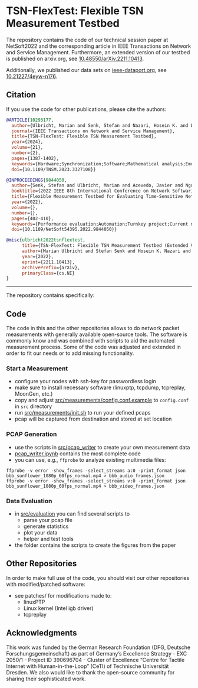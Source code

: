 # TSN-FlexTest: Flexible TSN Measurement Testbed

The repository contains the code of our technical session paper at NetSoft2022 and the corresponding article in IEEE Transactions on Network and Service Management.
Furthermore, an extended version of our testbed is published on arxiv.org, see [10.48550/arXiv.2211.10413](https://doi.org/10.48550/arXiv.2211.10413).

Additionally, we published our data sets on [ieee-dataport.org](ieee-dataport.org), see [10.21227/4eyw-n176](https://dx.doi.org/10.21227/4eyw-n176).

## Citation

If you use the code for other publications, please cite the authors:

```bibtex
@ARTICLE{10293177,
  author={Ulbricht, Marian and Senk, Stefan and Nazari, Hosein K. and Liu, How-Hang and Reisslein, Martin and Nguyen, Giang T. and Fitzek, Frank H. P.},
  journal={IEEE Transactions on Network and Service Management}, 
  title={TSN-FlexTest: Flexible TSN Measurement Testbed}, 
  year={2024},
  volume={21},
  number={2},
  pages={1387-1402},
  keywords={Hardware;Synchronization;Software;Mathematical analysis;Emulation;Standards;Protocols;Ethernet;industrial communication;Quality-of-Service;testbed;Time-Sensitive Networking},
  doi={10.1109/TNSM.2023.3327108}}
```

```bibtex
@INPROCEEDINGS{9844050,
  author={Senk, Stefan and Ulbricht, Marian and Acevedo, Javier and Nguyen, Giang T. and Seeling, Patrick and Fitzek, Frank H. P.},
  booktitle={2022 IEEE 8th International Conference on Network Softwarization (NetSoft)}, 
  title={Flexible Measurement Testbed for Evaluating Time-Sensitive Networking in Industrial Automation Applications}, 
  year={2022},
  volume={},
  number={},
  pages={402-410},
  keywords={Performance evaluation;Automation;Turnkey project;Current measurement;Hardware;Behavioral sciences;Software measurement;Time-sensitive Networking;Quality of Service;Measurement;IEEE Standards;Testbed},
  doi={10.1109/NetSoft54395.2022.9844050}}
```

```bibtex
@misc{ulbricht2022tsnflextest,
      title={TSN-FlexTest: Flexible TSN Measurement Testbed (Extended Version)}, 
      author={Marian Ulbricht and Stefan Senk and Hosein K. Nazari and How-Hang Liu and Martin Reisslein and Giang T. Nguyen and Frank H. P. Fitzek},
      year={2022},
      eprint={2211.10413},
      archivePrefix={arXiv},
      primaryClass={cs.NI}
}
```

---
The repository contains specifically:

## Code

The code in this and the other repositories allows to do network packet measurements with generally available open-source tools.
The software is commonly know and was combined with scripts to aid the automated measurement process.
Some of the code was adjusted and extended in order to fit our needs or to add missing functionality.

### Start a Measurement

* configure your nodes with ssh-key for passwordless login
* make sure to install necessary software (linuxptp, tcpdump, tcpreplay, MoonGen, etc.)
* copy and adjust [src/measurements/config.conf.example](src/measurements/config.conf.example) to `config.conf` in `src` directory
* run [src/measurements/init.sh](src/measurements/init.sh) to run your defined pcaps
* pcap will be captured from destination and stored at set location

### PCAP Generation

* use the scripts in [src/pcap_writer](src/pcap_writer) to create your own measurement data
* [pcap_writer.ipynb](src/pcap_writer/pcap_writer.ipynb) contains the most complete code
* you can use, e.g., `ffprobe` to analyze existing multimedia files:

```shell
ffprobe -v error -show_frames -select_streams a:0 -print_format json bbb_sunflower_1080p_60fps_normal.mp4 > bbb_audio_frames.json
ffprobe -v error -show_frames -select_streams v:0 -print_format json bbb_sunflower_1080p_60fps_normal.mp4 > bbb_video_frames.json
```

### Data Evaluation

* in [src/evaluation](src/evaluation) you can find several scripts to
  * parse your pcap file
  * generate statistics
  * plot your data
  * helper and test tools
* the folder contains the scripts to create the figures from the paper

## Other Repositories

In order to make full use of the code, you should visit our other repositories with modified/patched software:

* see patches/ for modifications made to:
 	* linuxPTP
 	* Linux kernel (Intel igb driver)
 	* tcpreplay

## Acknowledgments

This work was funded by the German Research Foundation (DFG, Deutsche Forschungsgemeinschaft) as part of Germany’s Excellence Strategy - EXC 2050/1 - Project ID 390696704 - Cluster of Excellence “Centre for Tactile Internet with Human-in-the-Loop” (CeTI) of Technische Universität Dresden. We also would like to thank the open-source community for sharing their sophisticated work.
